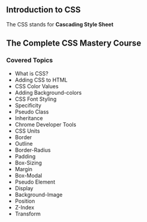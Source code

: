 ## Introduction to CSS

The CSS stands for **Cascading Style Sheet**

## The Complete CSS Mastery Course

### Covered Topics
* What is CSS?
* Adding CSS to HTML
* CSS Color Values
* Adding Background-colors
* CSS Font Styling
* Specificity
* Pseudo Class
* Inheritance
* Chrome Developer Tools
* CSS Units
* Border
* Outline
* Border-Radius
* Padding
* Box-Sizing
* Margin
* Box-Modal
* Pseudo Element
* Display
* Background-Image
* Position
* Z-Index
* Transform



